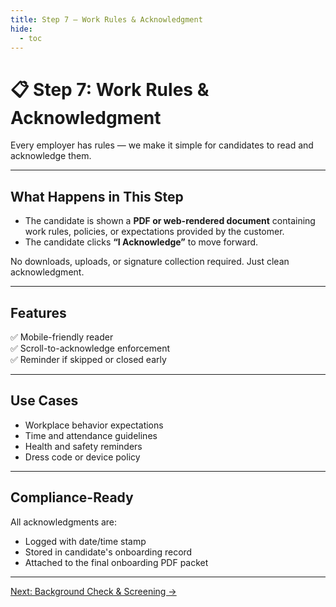 ```yaml
---
title: Step 7 – Work Rules & Acknowledgment
hide:
  - toc
---
```


# 📋 Step 7: Work Rules & Acknowledgment

Every employer has rules — we make it simple for candidates to read and acknowledge them.

---

## What Happens in This Step

- The candidate is shown a **PDF or web-rendered document** containing work rules, policies, or expectations provided by the customer.
- The candidate clicks **“I Acknowledge”** to move forward.

No downloads, uploads, or signature collection required. Just clean acknowledgment.

---

## Features

✅ Mobile-friendly reader  
✅ Scroll-to-acknowledge enforcement  
✅ Reminder if skipped or closed early

---

## Use Cases

- Workplace behavior expectations  
- Time and attendance guidelines  
- Health and safety reminders  
- Dress code or device policy

---

## Compliance-Ready

All acknowledgments are:

- Logged with date/time stamp  
- Stored in candidate's onboarding record  
- Attached to the final onboarding PDF packet  

---

[Next: Background Check & Screening →](onboarding-step-8-screening.md)
